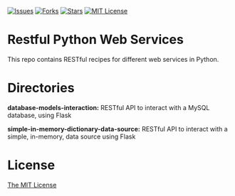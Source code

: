 [![Issues](https://img.shields.io/github/issues/jeantardelli/restful-python-web-services)](https://github.com/jeantardelli/restful-python-web-services/issues)
[![Forks](https://img.shields.io/github/forks/jeantardelli/restful-python-web-services)]()
[![Stars](https://img.shields.io/github/stars/jeantardelli/restful-python-web-services)]()
[![MIT License](https://img.shields.io/github/license/jeantardelli/restful-python-web-services)](LICENSE)

Restful Python Web Services
===========================
This repo contains RESTful recipes for different web services in Python.

Directories
===========

**database-models-interaction:** RESTful API to interact with a MySQL database, using Flask

**simple-in-memory-dictionary-data-source:** RESTful API to interact with a simple, in-memory, data source using Flask

License
=======
[The MIT License](LICENSE)
